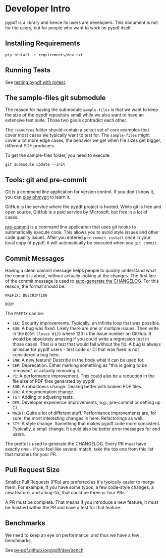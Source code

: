 # Developer Intro

pypdf is a library and hence its users are developers. This document is not for
the users, but for people who want to work on pypdf itself.

## Installing Requirements

```
pip install -r requirements/dev.txt
```

## Running Tests

See [testing pypdf with pytest](testing.md).

## The sample-files git submodule
The reason for having the submodule `sample-files` is that we want to keep
the size of the pypdf repository small while we also want to have an extensive
test suite. Those two goals contradict each other.

The `resources` folder should contain a select set of core examples that cover
most cases we typically want to test for. The `sample-files` might cover a lot
more edge cases, the behavior we get when file sizes get bigger, different
PDF producers.

To get the sample-files folder, you need to execute:

```
git submodule update --init
```

## Tools: git and pre-commit

Git is a command line application for version control. If you don't know it,
you can [play ohmygit](https://ohmygit.org/) to learn it.

GitHub is the service where the pypdf project is hosted. While git is free and
open source, GitHub is a paid service by Microsoft, but free in a lot of
cases.

[pre-commit](https://pypi.org/project/pre-commit/) is a command line application
that uses git hooks to automatically execute code. This allows you to avoid
style issues and other code quality issues. After you entered `pre-commit install`
once in your local copy of pypdf, it will automatically be executed when
you `git commit`.

## Commit Messages

Having a clean commit message helps people to quickly understand what the commit
is about, without actually looking at the changes. The first line of the
commit message is used to [auto-generate the CHANGELOG](https://github.com/py-pdf/pypdf/blob/main/make_release.py).
For this reason, the format should be:

```
PREFIX: DESCRIPTION

BODY
```

The `PREFIX` can be:

* `SEC`: Security improvements. Typically, an infinite loop that was possible.
* `BUG`: A bug was fixed. Likely there are one or multiple issues. Then write in
   the `BODY`: `Closes #123` where 123 is the issue number on GitHub.
   It would be absolutely amazing if you could write a regression test in those
   cases. That is a test that would fail without the fix.
   A bug is always an issue for pypdf users - test code or CI that was fixed is
   not considered a bug here.
* `ENH`: A new feature! Describe in the body what it can be used for.
* `DEP`: Deprecation. Either marking something as "this is going to be removed"
   or actually removing it.
* `PI`: A performance improvement. This could also be a reduction in the
        file size of PDF files generated by pypdf.
* `ROB`: A robustness change. Dealing better with broken PDF files.
* `DOC`: A documentation change.
* `TST`: Adding or adjusting tests.
* `DEV`: Developer experience improvements, e.g., pre-commit or setting up CI.
* `MAINT`: Quite a lot of different stuff. Performance improvements are, for sure,
           the most interesting changes in here. Refactorings as well.
* `STY`: A style change. Something that makes pypdf code more consistent.
         Typically, a small change. It could also be better error messages for
         end users.

The prefix is used to generate the CHANGELOG. Every PR must have exactly one -
if you feel like several match, take the top one from this list that matches for
your PR.

## Pull Request Size

Smaller Pull Requests (PRs) are preferred as it's typically easier to merge
them. For example, if you have some typos, a few code-style changes, a new
feature, and a bug-fix, that could be three or four PRs.

A PR must be complete. That means if you introduce a new feature, it must be
finished within the PR and have a test for that feature.

## Benchmarks

We need to keep an eye on performance, and thus we have a few benchmarks.

See [py-pdf.github.io/pypdf/dev/bench](https://py-pdf.github.io/pypdf/dev/bench/)
